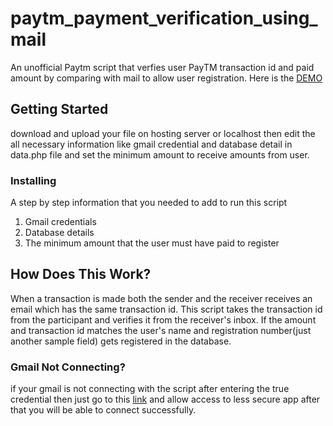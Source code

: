 # paytm_payment_verification_using_mail
An unofficial Paytm script that verfies user PayTM transaction id and paid amount by comparing with mail to allow user registration. Here is the [DEMO](https://paytm.nktutorial.com/)

## Getting Started
download and upload your file on hosting server or localhost then edit the all necessary information like gmail credential and database detail in data.php file and set the minimum amount to receive amounts from user.

### Installing

A step by step information that you needed to add to run this script
1. Gmail credentials
2. Database details
3. The minimum amount that the user must have paid to register

## How Does This Work?
When a transaction is made both the sender and the receiver receives an email which has the same transaction id. This script takes the transaction id from the participant and verifies it from the receiver's inbox. If the amount and transaction id matches the user's name and registration number(just another sample field) gets registered in the database.

### Gmail Not Connecting?
if your gmail is not connecting with the script after entering the true credential then just go to this [link](https://myaccount.google.com/u/0/security) and allow access to less secure app after that you will be able to connect successfully.
